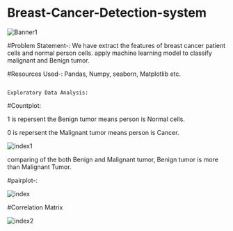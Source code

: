 # Breast-Cancer-Detection-system

![Banner1](https://user-images.githubusercontent.com/76062093/103670710-f0022980-4f9f-11eb-94be-e27c7f7bc8aa.png)

#Problem Statement-: We have extract the features of breast cancer patient cells and normal person cells. apply machine learning model to classify malignant and Benign tumor.

#Resources Used-: Pandas, Numpy, seaborn, Matplotlib etc.

                                                                Exploratory Data Analysis:

#Countplot: 

1 is repersent the Benign tumor means person is Normal cells.

0 is repersent the Malignant tumor means person is Cancer.

![index1](https://user-images.githubusercontent.com/76062093/103673243-5dfc2000-4fa3-11eb-88a1-0c64fe37e754.png)

comparing of the both Benign and Malignant tumor, Benign tumor is more than Malignant Tumor.

#pairplot-:

![index](https://user-images.githubusercontent.com/76062093/103675134-96046280-4fa5-11eb-8d50-2a2df121bfdd.png)

#Correlation Matrix

![index2](https://user-images.githubusercontent.com/76062093/103675366-dcf25800-4fa5-11eb-8bed-54e62607c39e.png)



